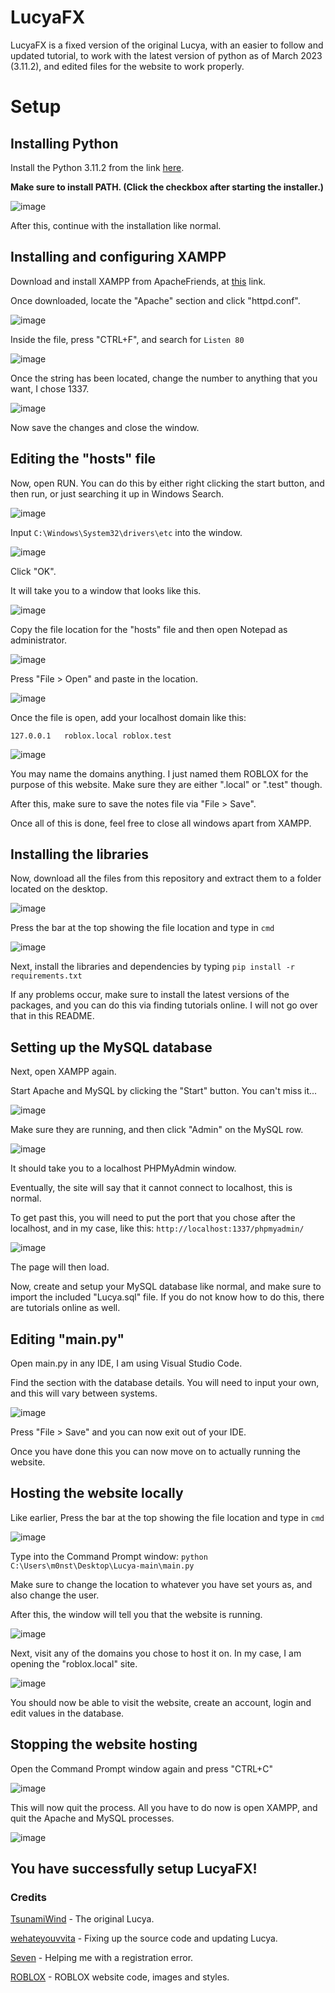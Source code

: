 # LucyaFX
LucyaFX is a fixed version of the original Lucya, with an easier to follow and updated tutorial, to work with the latest version of python as of March 2023 (3.11.2), and edited files for the website to work properly.

# Setup

## Installing Python

Install the Python 3.11.2 from the link [here](https://www.python.org/downloads/).

**Make sure to install PATH. (Click the checkbox after starting the installer.)**

![image](https://user-images.githubusercontent.com/98233732/225142849-303e312e-7c21-4789-a976-8318574ce1b5.png)

After this, continue with the installation like normal.

## Installing and configuring XAMPP

Download and install XAMPP from ApacheFriends, at [this](https://www.apachefriends.org) link.

Once downloaded, locate the "Apache" section and click "httpd.conf".

![image](https://user-images.githubusercontent.com/98233732/225140539-c2dff9de-da76-4515-ad78-56c4b40f5251.png)

Inside the file, press "CTRL+F", and search for ```Listen 80```

![image](https://user-images.githubusercontent.com/98233732/225141488-c92c474d-bfd9-4c87-8829-47686af2bc79.png)

Once the string has been located, change the number to anything that you want, I chose 1337.

![image](https://user-images.githubusercontent.com/98233732/225141703-50181f5c-6a3c-4149-a8cb-76ae6c25444c.png)

Now save the changes and close the window.

## Editing the "hosts" file

Now, open RUN. You can do this by either right clicking the start button, and then run, or just searching it up in Windows Search.

![image](https://user-images.githubusercontent.com/98233732/225143627-a56cf3fe-859f-43a6-980d-687dd6b0ff53.png)

Input ```C:\Windows\System32\drivers\etc``` into the window.

![image](https://user-images.githubusercontent.com/98233732/225143802-18cac579-39f5-42bf-a55a-af7bb7934035.png)

Click "OK".

It will take you to a window that looks like this. 

![image](https://user-images.githubusercontent.com/98233732/225144070-7f690a36-b1f3-45d6-bb3a-11826e0c18ed.png)

Copy the file location for the "hosts" file and then open Notepad as administrator.

![image](https://user-images.githubusercontent.com/98233732/225144397-2030ebb6-04e4-4fbe-87ce-cd29d7ec76c2.png)

Press "File > Open" and paste in the location.

![image](https://user-images.githubusercontent.com/98233732/225144715-c61b7858-9114-4801-a71b-bc8788b6e765.png)

Once the file is open, add your localhost domain like this:

```127.0.0.1   roblox.local roblox.test ```

![image](https://user-images.githubusercontent.com/98233732/225144883-584ffa44-5ce9-4bf5-88df-9aeacd77adea.png)

You may name the domains anything. I just named them ROBLOX for the purpose of this website. Make sure they are either ".local" or ".test" though.

After this, make sure to save the notes file via "File > Save".

Once all of this is done, feel free to close all windows apart from XAMPP.

## Installing the libraries

Now, download all the files from this repository and extract them to a folder located on the desktop.

![image](https://user-images.githubusercontent.com/98233732/225146605-958885db-80a2-4b96-8050-f92e9d64cbd4.png)

Press the bar at the top showing the file location and type in ```cmd ```

![image](https://user-images.githubusercontent.com/98233732/225146786-574c3dc3-9d21-4605-9940-11e9db38a347.png)

Next, install the libraries and dependencies by typing ```
pip install -r requirements.txt ```

If any problems occur, make sure to install the latest versions of the packages, and you can do this via finding tutorials online. I will not go over that in this README.

## Setting up the MySQL database

Next, open XAMPP again.

Start Apache and MySQL by clicking the "Start" button. You can't miss it...

![image](https://user-images.githubusercontent.com/98233732/225148551-d1d4e94e-b006-45bd-8ce8-44346b36b6ab.png)

Make sure they are running, and then click "Admin" on the MySQL row.

![image](https://user-images.githubusercontent.com/98233732/225148639-0b702b8c-0513-4df6-94ae-0d3ef56628cd.png)

It should take you to a localhost PHPMyAdmin window.

Eventually, the site will say that it cannot connect to localhost, this is normal.

To get past this, you will need to put the port that you chose after the localhost, and in my case, like this: ```http://localhost:1337/phpmyadmin/```

![image](https://user-images.githubusercontent.com/98233732/225149409-b4838dd7-f34c-4627-a336-3d0ab62dacfc.png)

The page will then load. 

Now, create and setup your MySQL database like normal, and make sure to import the included "Lucya.sql" file. 
If you do not know how to do this, there are tutorials online as well.

## Editing "main.py"

Open main.py in any IDE, I am using Visual Studio Code.

Find the section with the database details. You will need to input your own, and this will vary between systems.

![image](https://user-images.githubusercontent.com/98233732/225151038-35416ccf-23cd-44f7-8bb5-db74c3b318a4.png)

Press "File > Save" and you can now exit out of your IDE.

Once you have done this you can now move on to actually running the website.

## Hosting the website locally

Like earlier, Press the bar at the top showing the file location and type in ```cmd ```

![image](https://user-images.githubusercontent.com/98233732/225146786-574c3dc3-9d21-4605-9940-11e9db38a347.png)

Type into the Command Prompt window: ```python C:\Users\m0nst\Desktop\Lucya-main\main.py```

Make sure to change the location to whatever you have set yours as, and also change the user.

After this, the window will tell you that the website is running.

![image](https://user-images.githubusercontent.com/98233732/225153200-4318e261-b322-41f7-ad44-288435d49458.png)

Next, visit any of the domains you chose to host it on. In my case, I am opening the "roblox.local" site.

![image](https://user-images.githubusercontent.com/98233732/225153511-71fee034-9189-4f01-acba-f0f2e87b89eb.png)

You should now be able to visit the website, create an account, login and edit values in the database.

## Stopping the website hosting

Open the Command Prompt window again and press "CTRL+C"

![image](https://user-images.githubusercontent.com/98233732/225154181-9d5a898e-2d60-45c3-8351-8ec2ae984bd6.png)

This will now quit the process. All you have to do now is open XAMPP, and quit the Apache and MySQL processes.

![image](https://user-images.githubusercontent.com/98233732/225154533-92638353-bdcc-4fa3-8944-03fc64fc725a.png)

## You have successfully setup LucyaFX!

### Credits

[TsunamiWind](https://www.github.com/tsunamiwind/) - The original Lucya.

[wehateyouvvita](https://www.github.com/wehateyouvvita/) - Fixing up the source code and updating Lucya.

[Seven](https://github.com/SevenRBX) - Helping me with a registration error.

[ROBLOX](https://roblox.com) - ROBLOX website code, images and styles.
